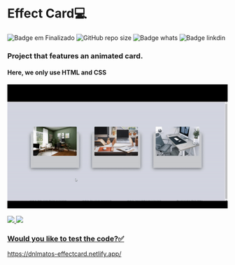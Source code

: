 # Effect Card:computer:

![Badge em Finalizado](http://img.shields.io/static/v1?label=STATUS&message=FINISHED&color=GREEN&style=for-the-badge)
![GitHub repo size](https://img.shields.io/github/repo-size/iuricode/README-template?style=for-the-badge)
![Badge whats](https://img.shields.io/badge/WhatsApp-25D366?style=for-the-badge&logo=whatsapp&logoColor=white)
![Badge linkdin](https://img.shields.io/badge/LinkedIn-0077B5?style=for-the-badge&logo=linkedin&logoColor=white)

### Project that features an animated card.
#### Here, we only use HTML and CSS
![responsiveCard](https://github.com/dnlMatos/cardResponsive/blob/main/ezgif.com-gif-maker%20(2).gif)
<div>  
  <a href="https://github.com/dnlMatos">  
  <img height="180em" src="https://github-readme-stats.vercel.app/api/top-langs/?username=dnlMatos&layout=compact&langs_count=7&theme=default"/>  
  <img height="180em" src="https://github-readme-stats.vercel.app/api?username=dnlMatos&show_icons=true&theme=default&include_all_commits=true&count_private=true"/>  
</div>

### Would you like to test the code?:white_check_mark:
https://dnlmatos-effectcard.netlify.app/
